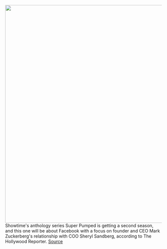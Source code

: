 <img src='https://cdn.vox-cdn.com/thumbor/_fopKeLrBD5o7OSJdL6PCoLcZio=/0x0:5512x3893/1200x800/filters:focal(2316x1507:3196x2387)/cdn.vox-cdn.com/uploads/chorus_image/image/70514558/1327685501.0.jpg' width='700px' /><br/>
Showtime's anthology series Super Pumped is getting a second season, and this one will be about Facebook with a focus on founder and CEO Mark Zuckerberg's relationship with COO Sheryl Sandberg, according to The Hollywood Reporter.
<a href='https://www.theverge.com/2022/2/15/22936393/super-pumped-second-season-facebook-meta-mark-zuckerberg-sheryl-sandberg'> Source <a/>